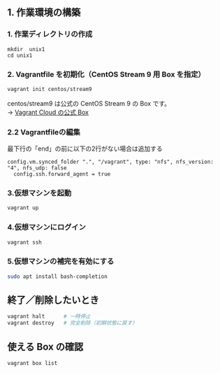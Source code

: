## 1. 作業環境の構築

### 1. 作業ディレクトリの作成

```
mkdir  unix1
cd unix1
```

### 2. Vagrantfile を初期化（CentOS Stream 9 用 Box を指定）

```bash
vagrant init centos/stream9
```

centos/stream9 は公式の CentOS Stream 9 の Box です。  
→ [Vagrant Cloud の公式 Box](https://portal.cloud.hashicorp.com/vagrant/discover/centos/stream9)

### 2.2 Vagrantfileの編集
最下行の「end」の前に以下の2行がない場合は追加する

```
config.vm.synced_folder ".", "/vagrant", type: "nfs", nfs_version: "4", nfs_udp: false
  config.ssh.forward_agent = true
```

### 3.仮想マシンを起動

```bash
vagrant up
```

### 4.仮想マシンにログイン

```bash
vagrant ssh
```

### 5.仮想マシンの補完を有効にする

```bash
sudo apt install bash-completion
```

## 終了／削除したいとき

```bash
vagrant halt      # 一時停止
vagrant destroy   # 完全削除（初期状態に戻す）

```

## 使える Box の確認

```bash
vagrant box list

```
